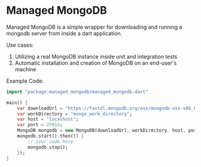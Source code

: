 Managed MongoDB
=============

Managed MongoDB is a simple wrapper for downloading and running a mongodb server from inside a dart application.

Use cases:
1. Utilizing a real MongoDB instance inside unit and integration tests
2. Automatic installation and creation of MongoDB on an end-user's machine

Example Code:
```dart
import "package:managed_mongodb/managed_mongodb.dart"

main() {
    var downloadUrl = "https://fastdl.mongodb.org/osx/mongodb-osx-x86_64-2.6.5.tgz";
    var workDirectory = "mongo_work_directory";
    var host = "localhost";
    var port = 27015;
    MongoDB mongodb = new MongoDB(downloadUrl, workDirectory, host, port);
    mongodb.start().then(() {
        // your code here
        mongodb.stop();
    });
}
```
